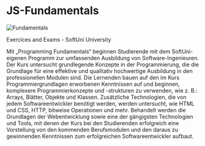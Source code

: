 # JS-Fundamentals

![Fundamentals](https://user-images.githubusercontent.com/108054083/230743075-034e3bfb-2091-4f2f-b4ea-790f4a3a2628.png)


Exercices and Exams - SoftUni University

Mit „Programming Fundamentals“ beginnen Studierende mit dem SoftUni-eigenen Programm zur umfassenden Ausbildung von Software-Ingenieuren. Der Kurs untersucht grundlegende Konzepte in der Programmierung, die die Grundlage für eine effektive und qualitativ hochwertige Ausbildung in den professionellen Modulen sind. Die Lernenden bauen auf den im Kurs Programmiergrundlagen erworbenen Kenntnissen auf und beginnen, komplexere Programmierkonzepte und -strukturen zu verwenden, wie z. B.: Arrays, Blätter, Objekte und Klassen.
Zusätzliche Technologien, die von jedem Softwareentwickler benötigt werden, werden untersucht, wie HTML und CSS, HTTP, bitweise Operationen und mehr. Behandelt werden die Grundlagen der Webentwicklung sowie eine der gängigsten Technologien und Tools, mit denen der Kurs bei den Studierenden erfolgreich eine Vorstellung von den kommenden Berufsmodulen und den daraus zu gewinnenden Kenntnissen zum erfolgreichen Softwareentwickler aufbaut.

